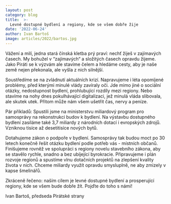 ```yaml
---
layout: post
category: blog
title:  >-
  Levné dostupné bydlení a regiony, kde se všem dobře žije
date: '2022-06-24'
author: Ivan Bartoš
image: articles/2022/bartos.jpg
---
```

Vážení a milí,
jedna stará čínská kletba prý praví: nechť žiješ v zajímavých časech. My bohužel v “zajímavých“ a složitých časech opravdu žijeme. Jako Piráti se k výzvám ale stavíme čelem a hledáme cesty, aby je naše země nejen překonala, ale vyšla z nich silnější.

Soustředíme se na zvládnutí aktuálních krizí. Napravujeme i léta opomíjené problémy, před kterými minulé vlády zavíraly oči. Jde mimo jiné o sociální otázky, nedostupnost bydlení, prohlubující rozdíly mezi regiony. Nebo
stavíme na nohy dnes pokulhávající digitalizaci, jež minulá vláda slibovala, ale skutek utek. Přitom může nám všem ušetřit čas, nervy a peníze.

Pár příkladů: Spustili jsme na ministerstvu miliardový program pro samosprávy na rekonstrukci budov k bydlení. Na výstavbu dostupného bydlení zasíláme také 3,7 miliardy z národních dotací i evropských zdrojů. Vzniknou tisíce až desetitisíce nových bytů.

Dotahujeme zákon o podpoře v bydlení. Samosprávy tak budou moct po 30 letech konečně řešit otázku bydlení podle potřeb vás - místních občanů. Finišujeme rovněž ve spolupráci s regiony novelu stavebního zákona, aby se stavělo rychle, snadno a bez ubíjející byrokracie. Připravujeme i plán rozvoje regionů a spustíme vlnu dotačních projektů na zlepšení kvality života v nich. Chceme miliardy využít opravdu smysluplně, ne aby zmizely v kapse šmelinářů.

Zkráceně řečeno: naším cílem je levné dostupné bydlení a prosperující regiony, kde se všem bude dobře žít. Pojďte do toho s námi!

Ivan Bartoš, předseda Pirátské strany